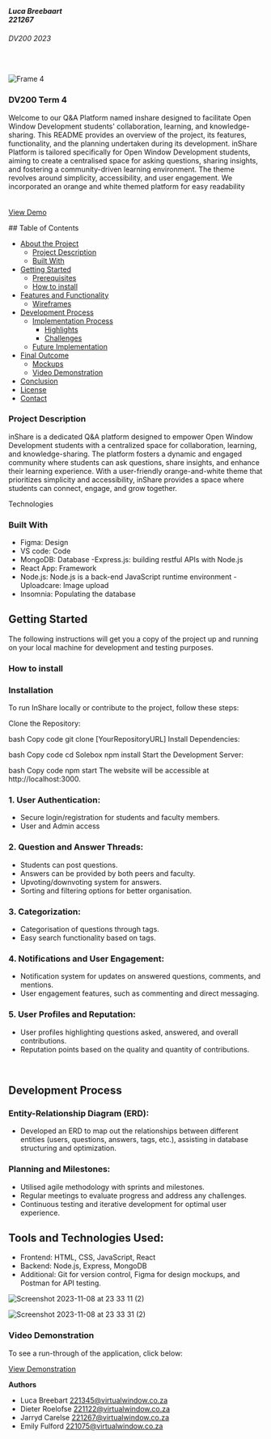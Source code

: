 <h5 align="left" style="padding:0;margin:0;">Luca Breebaart</h5>
<h5 align="left" style="padding:0;margin:0;">221267</h5>
<h6 align="left">DV200 2023</h6>
</br>
<p align="left">

  ![Frame 4](https://github.com/DieterR97/DV200-4/assets/113914027/6bbbfd4e-2e11-43cd-aa2f-68de430d86f2)
  
  <h3 align="left">DV200 Term 4</h3>

  <p align="left">
Welcome to our Q&A Platform named inshare designed to facilitate Open Window Development students' collaboration, learning, and knowledge-sharing. This README provides an overview of the project, its features, functionality, and the planning undertaken during its development. inShare Platform is tailored specifically for Open Window Development students, aiming to create a centralised space for asking questions, sharing insights, and fostering a community-driven learning environment. The theme revolves around simplicity, accessibility, and user engagement. We incorporated an orange and white themed platform for easy readability

 <br>
    
   <br />
   <br />
   <a href=https://drive.google.com/file/d/1nRaDlIqRUVv-yLDZjAS0ofccUM6J9VNP/view?usp=sharing>View Demo</a>
</p>
<!-- TABLE OF CONTENTS -->
## Table of Contents

* [About the Project](#about-the-project)
  * [Project Description](#project-description)
  * [Built With](#built-with)
* [Getting Started](#getting-started)
  * [Prerequisites](#prerequisites)
  * [How to install](#how-to-install)
* [Features and Functionality](#features-and-functionality)
   * [Wireframes](#wireframes)
* [Development Process](#development-process)
   * [Implementation Process](#implementation-process)
        * [Highlights](#highlights)
        * [Challenges](#challenges)
   * [Future Implementation](#peer-reviews)
* [Final Outcome](#final-outcome)
    * [Mockups](#mockups)
    * [Video Demonstration](#video-demonstration)
* [Conclusion](#conclusion)
* [License](#license)
* [Contact](#contact)


<!--PROJECT DESCRIPTION-->

### Project Description

inShare is a dedicated Q&A platform designed to empower Open Window Development students with a centralized space for collaboration, learning, and knowledge-sharing. The platform fosters a dynamic and engaged community where students can ask questions, share insights, and enhance their learning experience. With a user-friendly orange-and-white theme that prioritizes simplicity and accessibility, inShare provides a space where students can connect, engage, and grow together.

Technologies

### Built With

- Figma: Design
- VS code: Code
- MongoDB: Database
 -Express.js: building restful APIs with Node.js
- React App: Framework
- Node.js: Node.js is a back-end JavaScript runtime environment 
 -Uploadcare: Image upload
- Insomnia: Populating the database


## Getting Started

The following instructions will get you a copy of the project up and running on your local machine for development and testing purposes.

### How to install

### Installation
To run InShare locally or contribute to the project, follow these steps:

Clone the Repository:

bash
Copy code
git clone [YourRepositoryURL]
Install Dependencies:

bash
Copy code
cd Solebox
npm install
Start the Development Server:

bash
Copy code
npm start
The website will be accessible at http://localhost:3000.

<!-- FEATURES AND FUNCTIONALITY-->

### 1. User Authentication:
- Secure login/registration for students and faculty members.
- User and Admin access

### 2. Question and Answer Threads:
- Students can post questions.
- Answers can be provided by both peers and faculty.
- Upvoting/downvoting system for answers.
- Sorting and filtering options for better organisation.

### 3. Categorization:
- Categorisation of questions through tags.
- Easy search functionality based on tags.

### 4. Notifications and User Engagement:
- Notification system for updates on answered questions, comments, and mentions.
- User engagement features, such as commenting and direct messaging.

### 5. User Profiles and Reputation:
- User profiles highlighting questions asked, answered, and overall contributions.
- Reputation points based on the quality and quantity of contributions.




<br>

## Development Process

### Entity-Relationship Diagram (ERD):
- Developed an ERD to map out the relationships between different entities (users, questions, answers, tags, etc.), assisting in database structuring and optimization.

### Planning and Milestones:
- Utilised agile methodology with sprints and milestones.
- Regular meetings to evaluate progress and address any challenges.
- Continuous testing and iterative development for optimal user experience.

## Tools and Technologies Used:
- Frontend: HTML, CSS, JavaScript, React
- Backend: Node.js, Express, MongoDB
- Additional: Git for version control, Figma for design mockups, and Postman for API testing.


![Screenshot 2023-11-08 at 23 33 11 (2)](https://github.com/DieterR97/DV200-4/assets/113914027/5b4dbf9d-70a1-4ea8-830e-fa330b76b08c)

![Screenshot 2023-11-08 at 23 33 31 (2)](https://github.com/DieterR97/DV200-4/assets/113914027/4160cc01-bf41-49f1-9ffd-79045ca853c8)
<!-- VIDEO DEMONSTRATION -->
### Video Demonstration

To see a run-through of the application, click below:

[View Demonstration](https://drive.google.com/file/d/1YDD7NSIVLwmQw2guMqgMxzreg7841RY2/view?usp=sharing)

**Authors**
* Luca Breebart 221345@virtualwindow.co.za
* Dieter Roelofse 221122@virtualwindow.co.za
* Jarryd Carelse	221267@virtualwindow.co.za
* Emily Fulford	221075@virtualwindow.co.za


